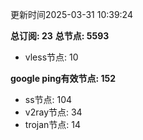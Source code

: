 更新时间2025-03-31 10:39:24

**总订阅: 23**
**总节点: 5593**
- vless节点: 10

**google ping有效节点: 152**
- ss节点: 104
- v2ray节点: 34
- trojan节点: 14
